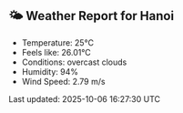 <!-- WEATHER-START -->
## 🌤 Weather Report for Hanoi

- Temperature: 25°C
- Feels like: 26.01°C
- Conditions: overcast clouds
- Humidity: 94%
- Wind Speed: 2.79 m/s

Last updated: 2025-10-06 16:27:30 UTC
<!-- WEATHER-END -->
